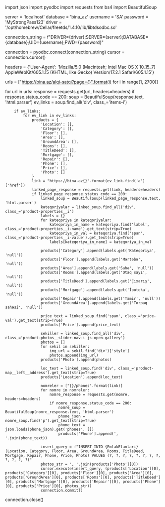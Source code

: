 import json
import pyodbc
import requests
from bs4 import BeautifulSoup

server = 'localhost'
database = 'bina_az'
username = 'SA'
password = 'MyStrongPass123'
driver = '/opt/homebrew/Cellar/freetds/1.4.10/lib/libtdsodbc.so'

connection_string = f"DRIVER={driver};SERVER={server};DATABASE={database};UID={username};PWD={password}"

connection = pyodbc.connect(connection_string)
cursor = connection.cursor()

headers = {'User-Agent': 'Mozilla/5.0 (Macintosh; Intel Mac OS X 10_15_7) AppleWebKit/605.1.15 (KHTML, like Gecko) Version/17.2.1 Safari/605.1.15'}

urls = ["https://bina.az/alqi-satqi?page={}".format(i) for i in range(1, 2700)]

for url in urls:
    response = requests.get(url, headers=headers)
    if response.status_code == 200:
        soup = BeautifulSoup(response.text, 'html.parser')
        ev_links = soup.find_all('div', class_='items-i')

        if ev_links:
            for ev_link in ev_links:
                products = {
                    'Location': [],
                    'Category': [],
                    'Floor': [],
                    'Area': [],
                    'GroundArea': [],
                    'Rooms': [],
                    'TitleDeed': [],
                    'Mortgage': [],
                    'Repair': [],
                    'Phone': [],
                    'Price': [],
                    'Photo': []
                }
                link = "https://bina.az{}".format(ev_link.find('a')['href'])
                linked_page_response = requests.get(link, headers=headers)
                if linked_page_response.status_code == 200:
                    linked_soup = BeautifulSoup(linked_page_response.text, 'html.parser')
                    kateqoriyalar = linked_soup.find_all('div', class_='product-properties__i')
                    labels = {}
                    for kateqoriya in kateqoriyalar:
                        kateqoriya_in_name = kateqoriya.find('label', class_='product-properties__i-name').get_text(strip=True)
                        kateqoriya_in_val = kateqoriya.find('span', class_='product-properties__i-value').get_text(strip=True)
                        labels[kateqoriya_in_name] = kateqoriya_in_val

                    products['Category'].append(labels.get('Kateqoriya', 'null'))
                    products['Floor'].append(labels.get('Mərtəbə', 'null'))
                    products['Area'].append(labels.get('Sahə', 'null'))
                    products['Rooms'].append(labels.get('Otaq sayı', 'null'))
                    products['TitleDeed'].append(labels.get('Çıxarış', 'null'))
                    products['Mortgage'].append(labels.get('İpoteka', 'null'))
                    products['Repair'].append(labels.get('Təmir', 'null'))
                    products['GroundArea'].append(labels.get('Torpaq sahəsi', 'null'))

                    price_text = linked_soup.find('span', class_='price-val').get_text(strip=True)
                    products['Price'].append(price_text)

                    sekiller = linked_soup.find_all('div', class_='product-photos__slider-nav-i js-open-gallery')
                    photos = []
                    for sekil in sekiller:
                        img_url = sekil.find('div')['style']
                        photos.append(img_url)
                    products['Photo'].append(photos)

                    loc_text = linked_soup.find('div', class_='product-map__left__address').get_text(strip=True)
                    products['Location'].append(loc_text)

                    nomreler = ["{}/phones".format(link)]
                    for nomre in nomreler:
                        nomre_response = requests.get(nomre, headers=headers)
                        if nomre_response.status_code == 200:
                            nomre_soup = BeautifulSoup(nomre_response.text, 'html.parser')
                            phone_json = nomre_soup.find('p').get_text(strip=True)
                            phone_text = json.loads(phone_json).get('phones', [])
                            products['Phone'].append(', '.join(phone_text))

                    insert_query = f"INSERT INTO {EmlakElanlari} (Location, Category, Floor, Area, GroundArea, Rooms, TitleDeed, Mortgage, Repair, Phone, Price, Photo) VALUES (?, ?, ?, ?, ?, ?, ?, ?, ?, ?, ?, ?)"
                    photos_str = ', '.join(products['Photo'][0])
                    cursor.execute(insert_query, (products['Location'][0], products['Category'][0], products['Floor'][0], products['Area'][0], products['GroundArea'][0], products['Rooms'][0], products['TitleDeed'][0], products['Mortgage'][0], products['Repair'][0], products['Phone'][0], products['Price'][0], photos_str))
                    connection.commit()

connection.close()
